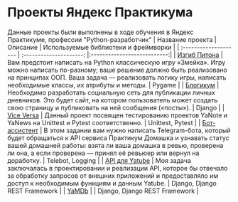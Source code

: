 # Проекты Яндекс Практикума
Данные проекты были выполнены в ходе обучения в Яндекс Практикуме, профессии "Python-разработчик"
| Название проекта | Описание | Используемые библиотеки и фреймворки |
| :-------------------- | :---------------------: |:---------------------------:|
| [Изгиб Питона](https://github.com/EmilDragunov/python-developer/tree/main/the-snake) | Вам предстоит написать на Python классическую игру «Змейка». Игру можно написать по-разному; ваше решение должно быть реализовано на принципах ООП. Ваша задача — реализовать логику игры, написать необходимые классы, их атрибуты и методы. | Pygame |
| [Блогикум](https://github.com/EmilDragunov/python-developer/tree/main/blogicum) | Необходимо разработать социальную сеть для публикации личных дневников. Это будет сайт, на котором пользователь может создать свою страницу и публиковать на ней сообщения («посты»). | Django |
| [Vice Versa](https://github.com/EmilDragunov/python-developer/tree/main/vice-versa) | Данный проект посвящен тестированию проектов YaNote и YaNews на Unittest и Pytest соответственно. | Unittest, Pytest |
| [Бот-ассистент](https://github.com/EmilDragunov/python-developer/tree/main/homework-bot) | В этом задании вам нужно написать Telegram-бота, который будет обращаться к API сервиса Практикум Домашка и узнавать статус вашей домашней работы: взята ли ваша домашка в ревью, проверена ли она, а если проверена — принял её ревьюер или вернул на доработку. | Telebot, Logging |
| [API для Yatube](https://github.com/EmilDragunov/python-developer/tree/main/api-yatube) | Моя задача заключалась в проектировании и реализации API, которое бы отвечало за обработку запросов от внешних приложений и предоставляло им доступ к необходимым функциям и данным Yatube. | Django, Django REST Framework |
| [YaMDb]() |  | Django, Django REST Framework |